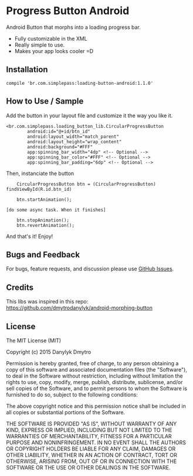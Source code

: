 # Progress Button Android

Android Button that morphs into a loading progress bar. 

  - Fully customizable in the XML
  - Really simple to use.
  - Makes your app looks cooler =D

## Installation

    compile 'br.com.simplepass:loading-button-android:1.1.0'

## How to Use / Sample
Add the button in your layout file and customize it the way you like it.

   

    <br.com.simplepass.loading_button_lib.CircularProgressButton
    	    android:id="@+id/btn_id"
    	    android:layout_width="match_parent"
            android:layout_height="wrap_content"
            android:background="#FFF"
            app:spinning_bar_width="4dp" <!-- Optional -->
            app:spinning_bar_color="#FFF" <!-- Optional -->
            app:spinning_bar_padding="6dp" <!-- Optional -->

Then, instanciate the button

        CircularProgressButton btn = (CircularProgressButton) findViewById(R.id.btn_id)

        btn.startAnimation();
        
    [do some async task. When it finishes]

		btn.stopAnimation(); 
		btn.revertAnimation();

And that's it! Enjoy!

## Bugs and Feedback


For bugs, feature requests, and discussion please use [GitHub Issues](https://github.com/leandroBorgesFerreira/LoadingButtonAndroid/issues).

## Credits



This libs was inspired in this repo: https://github.com/dmytrodanylyk/android-morphing-button

## License
The MIT License (MIT)

Copyright (c) 2015 Danylyk Dmytro

Permission is hereby granted, free of charge, to any person obtaining a copy of this software and associated documentation files (the "Software"), to deal in the Software without restriction, including without limitation the rights to use, copy, modify, merge, publish, distribute, sublicense, and/or sell copies of the Software, and to permit persons to whom the Software is furnished to do so, subject to the following conditions:

The above copyright notice and this permission notice shall be included in all copies or substantial portions of the Software.

THE SOFTWARE IS PROVIDED "AS IS", WITHOUT WARRANTY OF ANY KIND, EXPRESS OR IMPLIED, INCLUDING BUT NOT LIMITED TO THE WARRANTIES OF MERCHANTABILITY, FITNESS FOR A PARTICULAR PURPOSE AND NONINFRINGEMENT. IN NO EVENT SHALL THE
AUTHORS OR COPYRIGHT HOLDERS BE LIABLE FOR ANY CLAIM, DAMAGES OR OTHER LIABILITY, WHETHER IN AN ACTION OF CONTRACT, TORT OR OTHERWISE, ARISING FROM, OUT OF OR IN CONNECTION WITH THE SOFTWARE OR THE USE OR OTHER DEALINGS IN THE SOFTWARE.